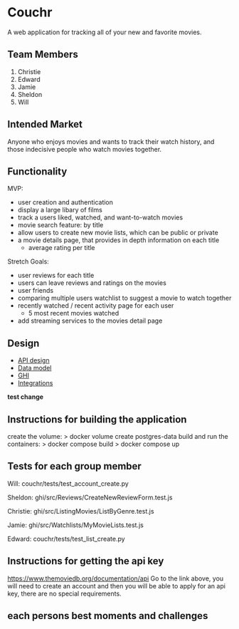 # Couchr

A web application for tracking all of your new and favorite movies.

## Team Members

1. Christie
2. Edward
3. Jamie
4. Sheldon
5. Will

## Intended Market

Anyone who enjoys movies and wants to track their watch history, and 
those indecisive people who watch movies together.

## Functionality

MVP:

- user creation and authentication
- display a large libary of films
- track a users liked, watched, and want-to-watch movies
- movie search feature: by title
- allow users to create new movie lists, which can be public or private
- a movie details page, that provides in depth information on each title
    - average rating per title

Stretch Goals:
- user reviews for each title
- users can leave reviews and ratings on the movies
- user friends
- comparing multiple users watchlist to suggest a movie to watch together
- recently watched / recent activity page for each user
    - 5 most recent movies watched
- add streaming services to the movies detail page

## Design

* [API design](docs/apis.md)
* [Data model](docs/data-model.md)
* [GHI](docs/ghi.md)
* [Integrations](docs/integrations.md)

**test change**

## Instructions for building the application

create the volume:
    > docker volume create postgres-data
build and run the containers:
    > docker compose build
    > docker compose up

## Tests for each group member
Will:
couchr/tests/test_account_create.py

Sheldon:
ghi/src/Reviews/CreateNewReviewForm.test.js

Christie:
ghi/src/ListingMovies/ListByGenre.test.js

Jamie:
ghi/src/Watchlists/MyMovieLists.test.js

Edward:
couchr/tests/test_list_create.py

## Instructions for getting the api key
https://www.themoviedb.org/documentation/api
Go to the link above, you will need to create an account and then you
will be able to apply for an api key, there are no special requirements.

## each persons best moments and challenges